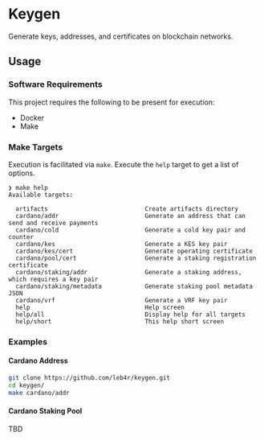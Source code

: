 # Keygen

Generate keys, addresses, and certificates on blockchain networks.

## Usage

### Software Requirements

This project requires the following to be present for execution:

- Docker
- Make

### Make Targets

Execution is facilitated via `make`. Execute the `help` target to get a list of options.

```text
❯ make help
Available targets:

  artifacts                           Create artifacts directory
  cardano/addr                        Generate an address that can send and receive payments
  cardano/cold                        Generate a cold key pair and counter
  cardano/kes                         Generate a KES key pair
  cardano/kes/cert                    Generate operating certificate
  cardano/pool/cert                   Generate a staking registration certificate
  cardano/staking/addr                Generate a staking address, which requires a key pair
  cardano/staking/metadata            Generate staking pool metadata JSON
  cardano/vrf                         Generate a VRF key pair
  help                                Help screen
  help/all                            Display help for all targets
  help/short                          This help short screen
```

### Examples

#### Cardano Address

```bash
git clone https://github.com/leb4r/keygen.git
cd keygen/
make cardano/addr
```

#### Cardano Staking Pool

TBD
